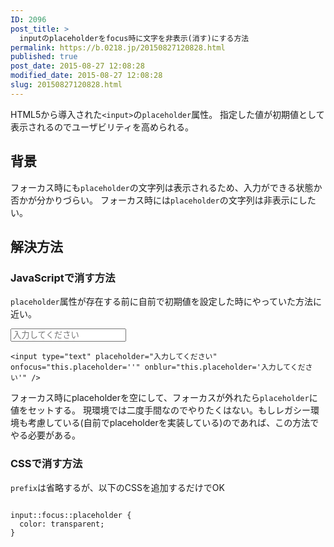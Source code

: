 ```yaml
---
ID: 2096
post_title: >
  inputのplaceholderをfocus時に文字を非表示(消す)にする方法
permalink: https://b.0218.jp/20150827120828.html
published: true
post_date: 2015-08-27 12:08:28
modified_date: 2015-08-27 12:08:28
slug: 20150827120828.html
---
```

HTML5から導入された<code>&lt;input&gt;</code>の<code>placeholder</code>属性。
指定した値が初期値として表示されるのでユーザビリティを高められる。

<h2>背景</h2>

フォーカス時にも<code>placeholder</code>の文字列は表示されるため、入力ができる状態か否かが分かりづらい。
フォーカス時には<code>placeholder</code>の文字列は非表示にしたい。

<h2>解決方法</h2>

<h3>JavaScriptで消す方法</h3>

<code>placeholder</code>属性が存在する前に自前で初期値を設定した時にやっていた方法に近い。

<div class="sandbox"><input type="text" class="form-control" placeholder="入力してください" onfocus="this.placeholder=''" onblur="this.placeholder='入力してください'" /></div>

<pre><code>&lt;input type="text" placeholder="入力してください" onfocus="this.placeholder=''" onblur="this.placeholder='入力してください'" /&gt;</code></pre>

フォーカス時にplaceholderを空にして、フォーカスが外れたら<code>placeholder</code>に値をセットする。
現環境では二度手間なのでやりたくはない。もしレガシー環境も考慮している(自前でplaceholderを実装している)のであれば、この方法でやる必要がある。

<h3>CSSで消す方法</h3>

<code>prefix</code>は省略するが、以下のCSSを追加するだけでOK

<pre><code class="language-css">
input::focus::placeholder {
  color: transparent;
}</code></pre>